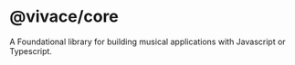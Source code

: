 # @vivace/core

A Foundational library for building musical applications with Javascript or Typescript.
